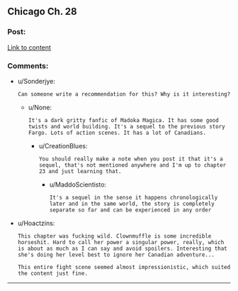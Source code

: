 ## Chicago Ch. 28

### Post:

[Link to content](https://www.fanfiction.net/s/12925913/28/Chicago)

### Comments:

- u/Sonderjye:
  ```
  Can someone write a recommendation for this? Why is it interesting?
  ```

  - u/None:
    ```
    It's a dark gritty fanfic of Madoka Magica. It has some good twists and world building. It's a sequel to the previous story Fargo. Lots of action scenes. It has a lot of Canadians.
    ```

    - u/CreationBlues:
      ```
      You should really make a note when you post it that it's a sequel, that's not mentioned anywhere and I'm up to chapter 23 and just learning that.
      ```

      - u/MaddoScientisto:
        ```
        It's a sequel in the sense it happens chronologically later and in the same world, the story is completely separate so far and can be experienced in any order
        ```

- u/Hoactzins:
  ```
  This chapter was fucking wild. Clownmuffle is some incredible horseshit. Hard to call her power a singular power, really, which is about as much as I can say and avoid spoilers. Interesting that she's doing her level best to ignore her Canadian adventure... 

  This entire fight scene seemed almost impressionistic, which suited the content just fine.
  ```

---

